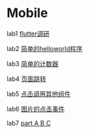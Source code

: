 # Mobile

lab1 [flutter调研](https://github.com/chh3/Mobile/tree/master/lab1)

lab2 [简单的helloworld程序](https://github.com/chh3/Mobile/tree/master/lab2)

lab3 [简单的计数器](https://github.com/chh3/Mobile/tree/master/lab3)

lab4 [页面跳转](https://github.com/chh3/Mobile/tree/master/lab4)

lab5 [点击调用其他组件](https://github.com/chh3/Mobile/tree/master/lab5)

lab6 [图片的点击事件](https://github.com/chh3/Mobile/tree/master/lab6)

lab7 [part A B C](https://github.com/chh3/Mobile/tree/master/lab7)
